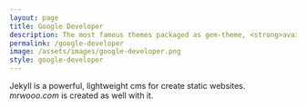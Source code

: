 ```yaml
---
layout: page
title: Google Developer
description: The most famous themes packaged as gem-theme, <strong>available fo free!</strong><br><strong>Ready-to-use</strong> themes, enriched with <strong>useful and powerful features.</strong>
permalink: /google-developer
image: /assets/images/google-developer.png
style: google-developer
---
```

Jekyll is a powerful, lightweight cms for create static websites. *mrwooo.com* is created as well with it.
